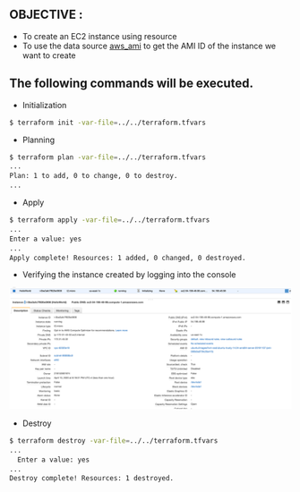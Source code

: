 ## OBJECTIVE : 
- To create an EC2 instance using resource 
- To use the data source [aws_ami](https://www.terraform.io/docs/providers/aws/d/ami.html) to get the AMI ID
of the instance we want to create



## The following commands will be executed.

- Initialization

```bash
$ terraform init -var-file=../../terraform.tfvars
```

- Planning

```bash
$ terraform plan -var-file=../../terraform.tfvars
...
Plan: 1 to add, 0 to change, 0 to destroy.
...
```

- Apply
```bash
$ terraform apply -var-file=../../terraform.tfvars
...
Enter a value: yes
...
Apply complete! Resources: 1 added, 0 changed, 0 destroyed.
``` 

- Verifying the instance created by logging into the console

![](../../../images/terraform/aws/task-001-vars-provider-ec2-dataSources/instance_details_screen.png)


- Destroy
```bash
$ terraform destroy -var-file=../../terraform.tfvars
...
  Enter a value: yes
...
Destroy complete! Resources: 1 destroyed.
```